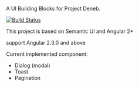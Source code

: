 A UI Building Blocks for Project Deneb.

[![Build Status](https://travis-ci.org/lordfriend/Deneb-UI.svg?branch=master)](https://travis-ci.org/lordfriend/Deneb-UI)

This project is based on Semantic UI and Angular 2+

support Angular 2.3.0 and above

Current implemented component:

- Dialog (modal)
- Toast
- Pagination
